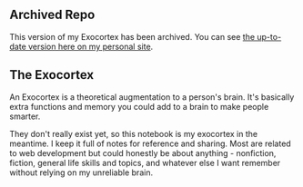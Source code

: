 ## Archived Repo

This version of my Exocortex has been archived. You can see [the up-to-date version here on my personal site](https://www.maxwellantonucci.com/exocortex.html).

## The Exocortex

An Exocortex is a theoretical augmentation to a person's brain. It's basically extra functions and memory you could add to a brain to make people smarter.

They don't really exist yet, so this notebook is my exocortex in the meantime. I keep it full of notes for reference and sharing. Most are related to web development but could honestly be about anything - nonfiction, fiction, general life skills and topics, and whatever else I want remember without relying on my unreliable brain.
